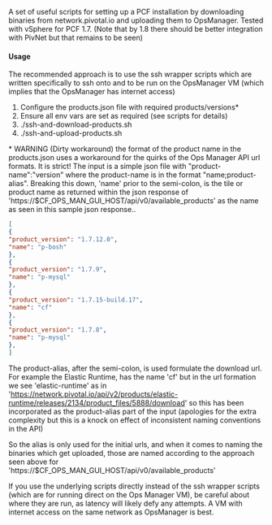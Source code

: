 A set of useful scripts for setting up a PCF installation by downloading binaries from network.pivotal.io and uploading them to OpsManager. Tested with vSphere for PCF 1.7. (Note that by 1.8 there should be better integration with PivNet but that remains to be seen)

#### Usage
The recommended approach is to use the ssh wrapper scripts which are written specifically to ssh onto and to be run on the OpsManager VM (which implies that the OpsManager has internet access)

1. Configure the products.json file with required products/versions*
2. Ensure all env vars are set as required (see scripts for details)
3. ./ssh-and-download-products.sh
4. ./ssh-and-upload-products.sh

\* WARNING (Dirty workaround) the format of the product name in the products.json uses a workaround for the quirks of the Ops Manager API url formats. It is strict! 
The input is a simple json file with "product-name":"version" where the product-name is in the format "name;product-alias". Breaking this down, 'name' prior to the semi-colon, is the tile or product name as returned within the json response of 'https://$CF_OPS_MAN_GUI_HOST/api/v0/available_products' as the name as seen in this sample json response..

```json
[
{
"product_version": "1.7.12.0",
"name": "p-bosh"
},
{
"product_version": "1.7.9",
"name": "p-mysql"
},
{
"product_version": "1.7.15-build.17",
"name": "cf"
},
{
"product_version": "1.7.8",
"name": "p-mysql"
},
]
```
The product-alias, after the semi-colon, is used formulate the download url. For example the Elastic Runtime, has the name 'cf' but in the url formation we see 'elastic-runtime' as in 'https://network.pivotal.io/api/v2/products/elastic-runtime/releases/2134/product_files/5888/download' so this has been incorporated as the product-alias part of the input (apologies for the extra complexity but this is a knock on effect of inconsistent naming conventions in the API)

So the alias is only used for the initial urls, and when it comes to naming the binaries which get uploaded, those are named according to the approach seen above for 'https://$CF_OPS_MAN_GUI_HOST/api/v0/available_products'
 
If you use the underlying scripts directly instead of the ssh wrapper scripts (which are for running direct on the Ops Manager VM), be careful about where they are run, as latency will likely defy any attempts. A VM with internet access on the same network as OpsManager is best.
